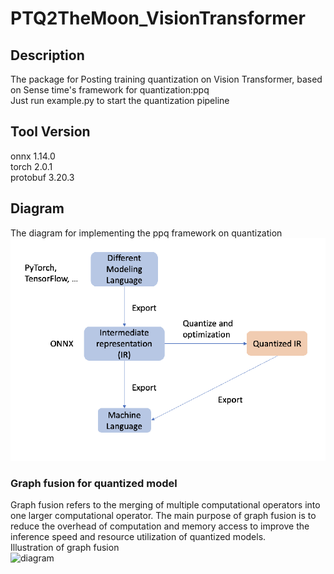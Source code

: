 # PTQ2TheMoon_VisionTransformer
## Description
The package for Posting training quantization on Vision Transformer, based on Sense time's framework for quantization:ppq  
Just run example.py to start the quantization pipeline  
## Tool Version
onnx 1.14.0  
torch 2.0.1  
protobuf 3.20.3  
## Diagram  
The diagram for implementing the ppq framework on quantization
![diagram](img/diagram.png)

### Graph fusion for quantized model  
Graph fusion refers to the merging of multiple computational operators into one larger computational operator. The main purpose of graph fusion is to reduce the overhead of computation and memory access to improve the inference speed and resource utilization of quantized models.  
Illustration of graph fusion  
![diagram](img/grapgFusion.png)
